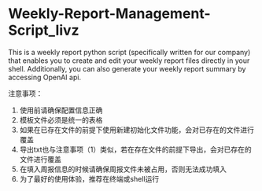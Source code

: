 # Weekly-Report-Management-Script_livz
This is a weekly report python script (specifically written for our company) that enables you to create and edit your weekly report files directly in your shell.
Additionally, you can also generate your weekly report summary by accessing OpenAI api.

注意事项：
1. 使用前请确保配置信息正确
2. 模板文件必须是统一的表格
3. 如果在已存在文件的前提下使用新建初始化文件功能，会对已存在的文件进行覆盖
4. 导出txt也与注意事项（1）类似，若在存在文件的前提下导出，会对已存在的文件进行覆盖
5. 在填入周报信息的时候请确保周报文件未被占用，否则无法成功填入
6. 为了最好的使用体验，推荐在终端或shell运行

